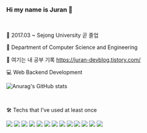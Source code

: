 ### Hi my name is Juran 👋

<br>

🏫 2017.03 ~ Sejong University 곧 졸업

📖 Department of Computer Science and Engineering

📌 여기는 내 공부 기록 https://juran-devblog.tistory.com/

💻 Web Backend Development

![Anurag's GitHub stats](https://github-readme-stats.vercel.app/api?username=ijo0r98&show_icons=true&theme=onedark)

<br>

🛠 Techs that I've used at least once

<img src="https://img.shields.io/badge/C-A8B9CC?style=flat-square&logo=c&logoColor=white"/> <img src="https://img.shields.io/badge/Java-007396?style=flat-square&logo=Java&logoColor=white"/> <img src="https://img.shields.io/badge/Python-3776AB?style=flat-square&logo=python&logoColor=white"/> <img src="https://img.shields.io/badge/Spring-6DB33F?style=flat-square&logo=spring&logoColor=white"/> <img src="https://img.shields.io/badge/SpringBoot-6DB33F?style=flat-square&logo=springboot&logoColor=white"/>
<img src="https://img.shields.io/badge/Django-092E20?style=flat-square&logo=django&logoColor=white"/>
<img src="https://img.shields.io/badge/JavaScript-F7DF1E?style=flat-square&logo=javascript&logoColor=white"/>
<img src="https://img.shields.io/badge/NodeJS-339933?style=flat-square&logo=nodejs&logoColor=white"/>
<img src="https://img.shields.io/badge/MySQL-4479A1?style=flat-square&logo=mysql&logoColor=white"/>
<img src="https://img.shields.io/badge/PostgreSQL-4169E1?style=flat-square&logo=postgresql&logoColor=white"/>
<img src="https://img.shields.io/badge/SQLite-003B57?style=flat-square&logo=sqlite&logoColor=white"/>
<img src="https://img.shields.io/badge/Anaconda-44A833?style=flat-square&logo=anaconda&logoColor=white"/>
<img src="https://img.shields.io/badge/Jupyter-F37626?style=flat-square&logo=jupyter&logoColor=white"/>


<!--
<a href="https://github.com/ijo0r98" target="_blank"> <img src="https://img.shields.io/badge/GitHub-000000?style=flat-square&logo=GitHub&logoColor=white"/></a>
-->



<!--
**ijo0r98/ijo0r98** is a ✨ _special_ ✨ repository because its `README.md` (this file) appears on your GitHub profile.

Here are some ideas to get you started:

- 🔭 I’m currently working on ...
- 🌱 I’m currently learning ...
- 👯 I’m looking to collaborate on ...
- 🤔 I’m looking for help with ...
- 💬 Ask me about ...
- 📫 How to reach me: ...
- 😄 Pronouns: ...
- ⚡ Fun fact: ...
-->
